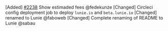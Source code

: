 [Added] [\#2238](https://github.com/cosmos/voyager/issues/2238) Show estimaded fees @fedekunze
[Changed] Circleci config deployment job to deploy `lunie.io` and `beta.lunie.io`
[Changed] renamed to Lunie @faboweb
[Changed] Complete renaming of README to Lunie @sabau